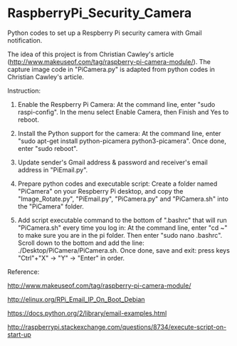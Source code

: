 # RaspberryPi_Security_Camera

Python codes to set up a Respberry Pi security camera with Gmail notification.

The idea of this project is from Christian Cawley's article (http://www.makeuseof.com/tag/raspberry-pi-camera-module/). The capture image code in "PiCamera.py" is adapted from python codes in Christian Cawley's article.

Instruction:

1. Enable the Respberry Pi Camera:
   At the command line, enter "sudo raspi-config". In the menu select Enable Camera, then Finish and Yes to reboot.
   
2. Install the Python support for the camera:
   At the command line, enter "sudo apt-get install python-picamera python3-picamera". Once done, enter "sudo reboot".
 
3. Update sender's Gmail address & password and receiver's email address in "PiEmail.py".  
 
4. Prepare python codes and executable script:
   Create a folder named "PiCamera" on your Respberry Pi desktop, and copy the "Image_Rotate.py", "PiEmail.py", "PiCamera.py" and "PiCamera.sh" into the "PiCamera" folder.

5. Add script executable command to the bottom of ".bashrc" that will run "PiCamera.sh" every time you log in:
   At the command line, enter "cd ~" to make sure you are in the pi folder. Then enter "sudo nano .bashrc". Scroll down to the bottom and add the line: ./Desktop/PiCamera/PiCamera.sh. Once done, save and exit: press keys "Ctrl"+"X" -> "Y" -> "Enter" in order.
 
 
Reference:

http://www.makeuseof.com/tag/raspberry-pi-camera-module/

http://elinux.org/RPi_Email_IP_On_Boot_Debian

https://docs.python.org/2/library/email-examples.html

http://raspberrypi.stackexchange.com/questions/8734/execute-script-on-start-up
    
